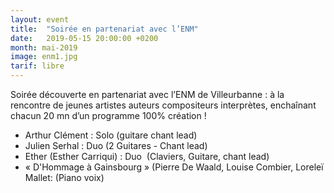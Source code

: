 ```yaml
---
layout: event
title:  "Soirée en partenariat avec l’ENM"
date:   2019-05-15 20:00:00 +0200
month: mai-2019
image: enm1.jpg
tarif: libre
---
```


Soirée découverte en partenariat avec l’ENM de Villeurbanne : à la rencontre de jeunes artistes auteurs compositeurs interprètes, enchaînant chacun 20 mn d’un programme 100% création !

  * Arthur Clément : Solo (guitare chant lead)
  * Julien Serhal : Duo (2 Guitares - Chant lead)
  * Ether (Esther Carriqui) : Duo  (Claviers, Guitare, chant lead)
  * « D'Hommage à Gainsbourg » (Pierre De Waald, Louise Combier, Loreleï Mallet: (Piano voix)